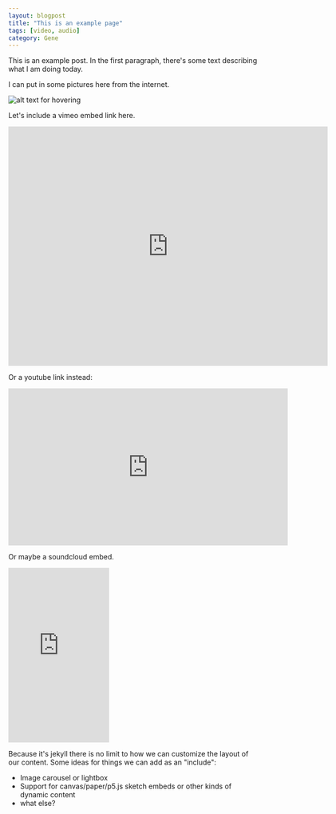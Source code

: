 ```yaml
---
layout: blogpost
title: "This is an example page"
tags: [video, audio]
category: Gene
---
```



This is an example post. In the first paragraph, there's some text describing what I am doing today.

I can put in some pictures here from the internet.

![alt text for hovering](https://images-na.ssl-images-amazon.com/images/G/01/img15/pet-products/small-tiles/30423_pets-products_january-site-flip_3-cathealth_short-tile_592x304._CB286975940_.jpg "Title for the image")

Let's include a vimeo embed link here.

<iframe src="https://player.vimeo.com/video/191187346" width="640" height="480" frameborder="0" webkitallowfullscreen mozallowfullscreen allowfullscreen></iframe>

Or a youtube link instead:

<iframe width="560" height="315" src="https://www.youtube.com/embed/EQobrRnnWCo" frameborder="0" allowfullscreen></iframe>

Or maybe a soundcloud embed.

<iframe width="40%" height="350" scrolling="no" frameborder="no" src="https://w.soundcloud.com/player/?url=https%3A//api.soundcloud.com/playlists/5838599&amp;auto_play=false&amp;hide_related=false&amp;show_comments=true&amp;show_user=true&amp;show_reposts=false&amp;visual=true"></iframe>

Because it's jekyll there is no limit to how we can customize the layout of our content. Some ideas for things we can add as an "include":

 * Image carousel or lightbox
 * Support for canvas/paper/p5.js sketch embeds or other kinds of dynamic content
 * what else?
